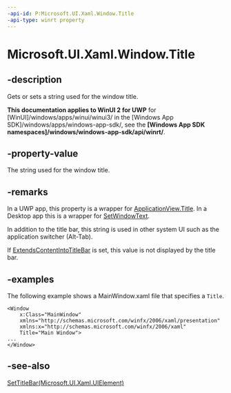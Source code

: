 ```yaml
---
-api-id: P:Microsoft.UI.Xaml.Window.Title
-api-type: winrt property
---
```


# Microsoft.UI.Xaml.Window.Title

<!--
public string Title { get; set; }
-->

## -description

Gets or sets a string used for the window title.

**This documentation applies to WinUI 2 for UWP** for [WinUI]/windows/apps/winui/winui3/ in the [Windows App SDK]/windows/apps/windows-app-sdk/, see the **[Windows App SDK namespaces]/windows/windows-app-sdk/api/winrt/**.

## -property-value

The string used for the window title.

## -remarks

In a UWP app, this property is a wrapper for [ApplicationView.Title](/uwp/api/windows.ui.viewmanagement.applicationview.title). In a Desktop app this is a wrapper for [SetWindowText](/windows/win32/api/winuser/nf-winuser-setwindowtextw).

In addition to the title bar, this string is used in other system UI such as the application switcher (Alt-Tab).

If [ExtendsContentIntoTitleBar](window_extendscontentintotitlebar.md) is set, this value is not displayed by the title bar.

## -examples

The following example shows a MainWindow.xaml file that specifies a `Title`.

```xaml
<Window 
    x:Class="MainWindow"
    xmlns="http://schemas.microsoft.com/winfx/2006/xaml/presentation"
    xmlns:x="http://schemas.microsoft.com/winfx/2006/xaml"
    Title="Main Window">
...    
</Window>
```

## -see-also

[SetTitleBar(Microsoft.UI.Xaml.UIElement)](window_settitlebar_1494775390.md)
